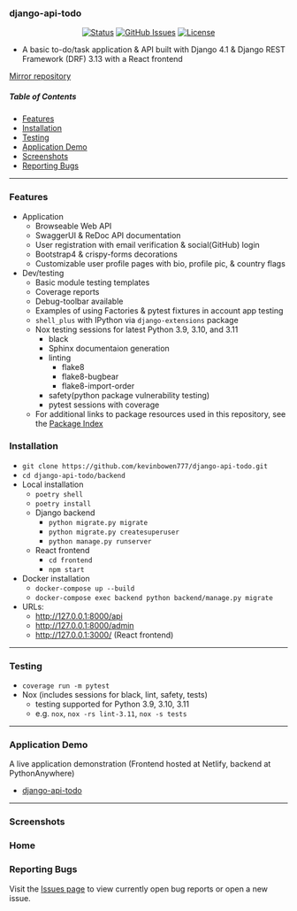 ### django-api-todo

<div align="center">

  [![Status](https://img.shields.io/badge/status-active-success.svg)]()
  [![GitHub Issues](https://img.shields.io/github/issues/kevinbowen777/django-api-todo.svg)](https://github.com/kevinbowen777/django-api-todo/issues)
  [![License](https://img.shields.io/badge/license-MIT-blue.svg)](/LICENSE)

</div>

 - A basic to-do/task application & API built with Django 4.1 & Django REST
   Framework (DRF) 3.13 with a React frontend

[Mirror repository](https://gitlab.com/kevinbowen/django-api-todo.git)

##### Table of Contents
 - [Features](#features)
 - [Installation](#installation)
 - [Testing](#testing)
 - [Application Demo](#application-demo)
 - [Screenshots](#screenshots)
 - [Reporting Bugs](#reporting-bugs)

---
### Features
 - Application
     - Browseable Web API
     - SwaggerUI & ReDoc API documentation
     - User registration with email verification & social(GitHub) login
     - Bootstrap4 & crispy-forms decorations
     - Customizable user profile pages with bio, profile pic, & country flags
 - Dev/testing
     - Basic module testing templates
     - Coverage reports
     - Debug-toolbar available
     - Examples of using Factories & pytest fixtures in account app testing
     - `shell_plus` with IPython via `django-extensions` package
     - Nox testing sessions for latest Python 3.9, 3.10, and 3.11
         - black
         - Sphinx documentaion generation
         - linting
             - flake8
             - flake8-bugbear
             - flake8-import-order
         - safety(python package vulnerability testing)
         - pytest sessions with coverage
     - For additional links to package resources used in this repository, see
       the [Package Index](backend/docs/package_index.md)

### Installation
 - `git clone https://github.com/kevinbowen777/django-api-todo.git`
 - `cd django-api-todo/backend`
 - Local installation
     - `poetry shell`
     - `poetry install`
     - Django backend
         - `python migrate.py migrate`
         - `python migrate.py createsuperuser`
         - `python manage.py runserver`
     - React frontend
         - `cd frontend`
         - `npm start`
 - Docker installation
     - `docker-compose up --build`
     - `docker-compose exec backend python backend/manage.py migrate`
 - URLs:
     - http://127.0.0.1:8000/api
     - http://127.0.0.1:8000/admin
     - http://127.0.0.1:3000/ (React frontend)

---

### Testing
 - `coverage run -m pytest`
 - Nox (includes sessions for black, lint, safety, tests)
     - testing supported for Python 3.9, 3.10, 3.11
     - e.g. `nox`, `nox -rs lint-3.11`, `nox -s tests`

---

### Application Demo
A live application demonstration (Frontend hosted at Netlify, backend at PythonAnywhere)
 - [django-api-todo](https://sweet-tartufo-3d13a6.netlify.app/)

---

### Screenshots

### Home


### Reporting Bugs

   Visit the [Issues page](https://github.com/kevinbowen777/django-api-todo/issues)
      to view currently open bug reports or open a new issue.
